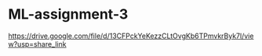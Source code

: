 # ML-assignment-3
https://drive.google.com/file/d/13CFPckYeKezzCLtOvgKb6TPmvkrByk7l/view?usp=share_link
